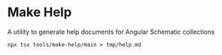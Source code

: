 # Make Help

A utility to generate help documents for Angular Schematic collections

```
npx tsx tools/make-help/main > tmp/help.md
```